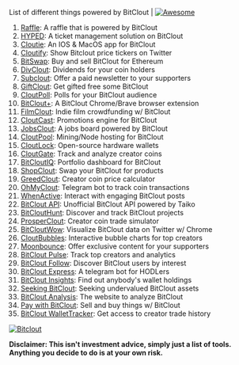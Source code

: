 List of different things powered by BitClout  | [![Awesome](https://cdn.rawgit.com/sindresorhus/awesome/d7305f38d29fed78fa85652e3a63e154dd8e8829/media/badge.svg)](https://github.com/Mentors4EDU/Awesome-Clout)

1. [Raffle](https://bitcloutraffle.com/): A raffle that is powered by BitClout
2. [HYPED](https://hypedtickets.com/): A ticket management solution on BitClout
3. [Cloutie](https://bitclout.com/u/CloutieApp): An IOS & MacOS app for BitClout
4. [Cloutify](https://chrome.google.com/webstore/detail/cloutify-show-bitclout-pr/mmpacdkjmmnichfpplcpcipgcdphfhdg): Show Bitclout price tickers on Twitter
5. [BitSwap](https://bitswap.network/): Buy and sell BitClout for Ethereum
6. [DivClout](https://www.divclout.com/): Dividends for your coin holders
7. [Subclout](https://www.subclout.com/): Offer a paid newsletter to your supporters
8. [GiftClout](https://www.giftclout.com/): Get gifted free some BitClout
9. [CloutPoll](https://cloutpoll.com/): Polls for your BitClout audience
10. [BitClout+](https://bitclout.plus/): A BitClout Chrome/Brave browser extension
11. [FilmClout](https://bitclout.com/u/FilmClout): Indie film crowdfunding w/ BitClout
12. [CloutCast](https://cloutcast.io/): Promotions engine for BitClout
13. [JobsClout](http://jobclout.me/): A jobs board powered by BitClout
14. [CloutPool](https://bitclout.com/u/CloutPool): Mining/Node hosting for BitClout
15. [CloutLock](https://bitclout.com/u/CloutLockl): Open-source hardware wallets
16. [CloutGate](https://cloutgate.com/): Track and analyze creator coins
17. [BitCloutIQ](https://bitcloutiq.net/): Portfolio dashboard for BitClout
18. [ShopClout](http://shopclout.me/): Swap your BitClout for products
19. [GreedClout](https://bogdandidenko.github.io/greedclout/): Creator coin price calculator
20. [OhMyClout](https://ohmyclout.com/): Telegram bot to track coin transactions
21. [WhenActive](https://whenactive.com/global): Interact with engaging BitClout posts
22. [BitClout API](https://github.com/benjaminwoods/bitclout): Unofficial BitClout API powered by Taiko
23. [BitCloutHunt](https://www.bitclouthunt.com/): Discover and track BitClout projects
24. [ProsperClout](https://www.prosperclout.com/): Creator coin trade simulator
25. [BitCloutWow](https://chrome.google.com/webstore/detail/bitcloutwow-bitclout-on-t/pljnngphhkadegjpkajkcigimjdheedd?hl=en&authuser=1): Visualize BitClout data on Twitter w/ Chrome
26. [CloutBubbles](https://cloutbubbles.com/): Interactive bubble charts for top creators
27. [Moonbounce](https://getmoonbounce.com/): Offer exclusive content for your supporters
28. [BitClout Pulse](https://www.bitcloutpulse.com/): Track top creators and analytics
29. [BitClout Follow](https://bitcloutfollow.com/): Discover BitClout users by interest
30. [BitClout Express](https://bitclout.express/): A telegram bot for HODLers
31. [BitClout Insights](https://bitcloutinsights.com/): Find out anybody's wallet holdings
32. [Seeking BitClout](https://seekingbitclout.com/): Seeking undervalued BitClout assets
33. [BitClout Analysis](https://www.bitcloutanalysis.com/): The website to analyze BitClout
34. [Pay with BitClout](https://bitclout.com/u/PayWithBitClout): Sell and buy things w/ BitClout
35. [BitClout WalletTracker](https://chrome.google.com/webstore/detail/bitclout-wallettracker/kgafnekhkfjhjjdmlobajeppoehmjbba): Get access to creator trade history

[![Bitclout](https://img.shields.io/badge/-Follow%20me%20on%20BitClout-red)](https://bitclout.com/u/AMKN)

**Disclaimer: This isn't investment advice, simply just a list of tools. Anything you decide to do is at your own risk.**
